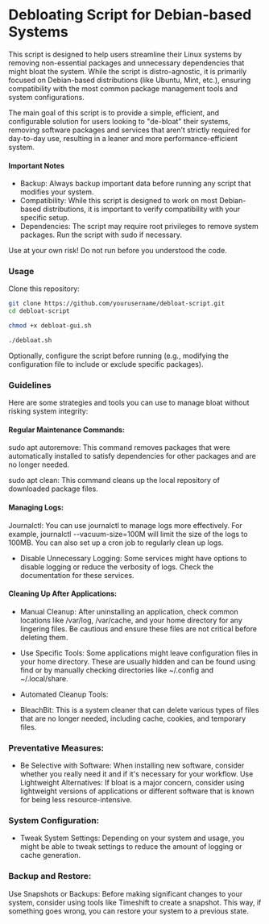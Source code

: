 # Debloating Script for Debian-based Systems

This script is designed to help users streamline their Linux systems by removing non-essential packages and unnecessary dependencies that might bloat the system. While the script is distro-agnostic, it is primarily focused on Debian-based distributions (like Ubuntu, Mint, etc.), ensuring compatibility with the most common package management tools and system configurations.

The main goal of this script is to provide a simple, efficient, and configurable solution for users looking to "de-bloat" their systems, removing software packages and services that aren’t strictly required for day-to-day use, resulting in a leaner and more performance-efficient system.

#### Important Notes

- Backup: Always backup important data before running any script that modifies your system.
- Compatibility: While this script is designed to work on most Debian-based distributions, it is important to verify compatibility with your specific setup.
- Dependencies: The script may require root privileges to remove system packages. Run the script with sudo if necessary.

Use at your own risk! Do not run before you understood the code.

### Usage

Clone this repository:

```bash
git clone https://github.com/yourusername/debloat-script.git
cd debloat-script
```

```bash
chmod +x debloat-gui.sh
```

```bash
./debloat.sh
```

Optionally, configure the script before running (e.g., modifying the configuration file to include or exclude specific packages).

### Guidelines

Here are some strategies and tools you can use to manage bloat without risking system integrity:

#### Regular Maintenance Commands:

sudo apt autoremove: This command removes packages that were automatically installed to satisfy dependencies for other packages and are no longer needed.

sudo apt clean: This command cleans up the local repository of downloaded package files.

#### Managing Logs:

Journalctl: You can use journalctl to manage logs more effectively. For example, journalctl --vacuum-size=100M will limit the size of the logs to 100MB. You can also set up a cron job to regularly clean up logs.

- Disable Unnecessary Logging: Some services might have options to disable logging or reduce the verbosity of logs. Check the documentation for these services.

#### Cleaning Up After Applications:

- Manual Cleanup: After uninstalling an application, check common locations like /var/log, /var/cache, and your home directory for any lingering files. Be cautious and ensure these files are not critical before deleting them.

- Use Specific Tools: Some applications might leave configuration files in your home directory. These are usually hidden and can be found using find or by manually checking directories like ~/.config and ~/.local/share.

- Automated Cleanup Tools:

- BleachBit: This is a system cleaner that can delete various types of files that are no longer needed, including cache, cookies, and temporary files.

### Preventative Measures:

- Be Selective with Software: When installing new software, consider whether you really need it and if it's necessary for your workflow.
Use Lightweight Alternatives: If bloat is a major concern, consider using lightweight versions of applications or different software that is known for being less resource-intensive.

### System Configuration:

- Tweak System Settings: Depending on your system and usage, you might be able to tweak settings to reduce the amount of logging or cache generation.

### Backup and Restore:

Use Snapshots or Backups: Before making significant changes to your system, consider using tools like Timeshift to create a snapshot. This way, if something goes wrong, you can restore your system to a previous state.





